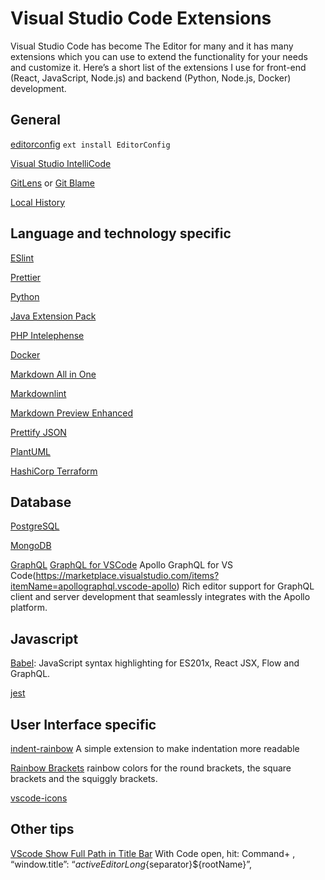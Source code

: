 # Visual Studio Code Extensions

Visual Studio Code has become The Editor for many and it has many extensions which you can use to extend the functionality for your needs and customize it. Here’s a short list of the extensions I use for front-end (React, JavaScript, Node.js) and backend (Python, Node.js, Docker) development.

## General

[editorconfig](https://marketplace.visualstudio.com/items?itemName=EditorConfig.EditorConfig)
`ext install EditorConfig`

[Visual Studio IntelliCode](https://marketplace.visualstudio.com/items?itemName=VisualStudioExptTeam.vscodeintellicode)

[GitLens](https://marketplace.visualstudio.com/items?itemName=eamodio.gitlens) or [Git Blame](https://marketplace.visualstudio.com/items?itemName=waderyan.gitblame)

[Local History](https://marketplace.visualstudio.com/items?itemName=xyz.local-history)

## Language and technology specific

[ESlint](https://marketplace.visualstudio.com/items?itemName=dbaeumer.vscode-eslint)

[Prettier](https://marketplace.visualstudio.com/items?itemName=esbenp.prettier-vscode)

[Python](https://marketplace.visualstudio.com/items?itemName=ms-python.python)

[Java Extension Pack](https://marketplace.visualstudio.com/items?itemName=vscjava.vscode-java-pack)

[PHP Intelephense](https://marketplace.visualstudio.com/items?itemName=bmewburn.vscode-intelephense-client)

[Docker](https://marketplace.visualstudio.com/items?itemName=ms-azuretools.vscode-docker)

[Markdown All in One](https://marketplace.visualstudio.com/items?itemName=yzhang.markdown-all-in-one)

[Markdownlint](https://marketplace.visualstudio.com/items?itemName=DavidAnson.vscode-markdownlint)

[Markdown Preview Enhanced](https://marketplace.visualstudio.com/items?itemName=shd101wyy.markdown-preview-enhanced)

[Prettify JSON](https://marketplace.visualstudio.com/items?itemName=mohsen1.prettify-json)

[PlantUML](https://marketplace.visualstudio.com/items?itemName=jebbs.plantuml)

[HashiCorp Terraform](https://marketplace.visualstudio.com/items?itemName=HashiCorp.terraform)

## Database

[PostgreSQL](https://marketplace.visualstudio.com/items?itemName=ckolkman.vscode-postgres)

[MongoDB](https://marketplace.visualstudio.com/items?itemName=mongodb.mongodb-vscode)

[GraphQL](https://marketplace.visualstudio.com/items?itemName=GraphQL.vscode-graphql)
[GraphQL for VSCode](https://marketplace.visualstudio.com/items?itemName=GraphQL.vscode-graphql)
Apollo GraphQL for VS Code(https://marketplace.visualstudio.com/items?itemName=apollographql.vscode-apollo)
Rich editor support for GraphQL client and server development that seamlessly integrates with the Apollo platform.

## Javascript

[Babel](https://marketplace.visualstudio.com/items?itemName=mgmcdermott.vscode-language-babel): JavaScript syntax highlighting for ES201x, React JSX, Flow and GraphQL.

[jest](https://marketplace.visualstudio.com/items?itemName=Orta.vscode-jest)

## User Interface specific

[indent-rainbow](https://marketplace.visualstudio.com/items?itemName=oderwat.indent-rainbow )
A simple extension to make indentation more readable

[Rainbow Brackets](https://marketplace.visualstudio.com/items?itemName=2gua.rainbow-brackets)
rainbow colors for the round brackets, the square brackets and the squiggly brackets.

[vscode-icons](https://marketplace.visualstudio.com/items?itemName=vscode-icons-team.vscode-icons)

## Other tips

[VScode Show Full Path in Title Bar](https://medium.com/riow/vscode-show-full-path-in-title-bar-b0cb731b330)
With Code open, hit: Command+ ,
“window.title”: “${activeEditorLong}${separator}${rootName}”,
